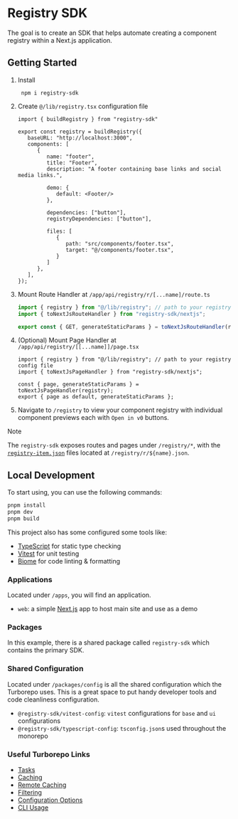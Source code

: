 # Registry SDK

The goal is to create an SDK that helps automate creating a component registry within a Next.js application.

## Getting Started

1. Install
   ```shell 
    npm i registry-sdk
   ```

2. Create `@/lib/registry.tsx` configuration file

   ```tsx
   import { buildRegistry } from "registry-sdk"
   
   export const registry = buildRegistry({
      baseURL: "http://localhost:3000",
      components: [
         {
            name: "footer",
            title: "Footer",
            description: "A footer containing base links and social media links.",
   
            demo: {
               default: <Footer/>
            },
   
            dependencies: ["button"],
            registryDependencies: ["button"],
   
            files: [
               {
                  path: "src/components/footer.tsx",
                  target: "@/components/footer.tsx",
               }
            ]
         },
      ],
   });
   ```

3. Mount Route Handler at `/app/api/registry/r/[...name]/route.ts`

   ```ts
   import { registry } from "@/lib/registry"; // path to your registry config file
   import { toNextJsRouteHandler } from "registry-sdk/nextjs";
   
   export const { GET, generateStaticParams } = toNextJsRouteHandler(registry);
   ```

4. (Optional) Mount Page Handler at `/app/api/registry/[[...name]]/page.tsx`

   ```tsx
   import { registry } from "@/lib/registry"; // path to your registry config file
   import { toNextJsPageHandler } from "registry-sdk/nextjs";
   
   const { page, generateStaticParams } = toNextJsPageHandler(registry);
   export { page as default, generateStaticParams };
   ```

5. Navigate to `/registry` to view your component registry with individual component previews each with `Open in v0`
   buttons.

> [!NOTE]  
> The `registry-sdk` exposes routes and pages under `/registry/*`, with the [`registry-item.json`](https://ui.shadcn.com/docs/registry/registry-item-json) files located at `/registry/r/${name}.json`.

## Local Development

To start using, you can use the following commands:

```zsh
pnpm install
pnpm dev
pnpm build
```

This project also has some configured some tools like:

- [TypeScript](https://www.typescriptlang.org/) for static type checking
- [Vitest](https://vitest.dev/) for unit testing
- [Biome](https://biomejs.dev/) for code linting & formatting

### Applications

Located under `/apps`, you will find an application.

- `web`: a simple [Next.js](https://nextjs.org/) app to host main site and use as a demo

### Packages

In this example, there is a shared package called `registry-sdk` which contains the primary SDK.

### Shared Configuration

Located under `/packages/config` is all the shared configuration which the Turborepo uses. This is a great space to put
handy developer tools and code cleanliness configuration.

- `@registry-sdk/vitest-config`: `vitest` configurations for `base` and `ui` configurations
- `@registry-sdk/typescript-config`: `tsconfig.json`s used throughout the monorepo

### Useful Turborepo Links

- [Tasks](https://turbo.build/repo/docs/core-concepts/monorepos/running-tasks)
- [Caching](https://turbo.build/repo/docs/core-concepts/caching)
- [Remote Caching](https://turbo.build/repo/docs/core-concepts/remote-caching)
- [Filtering](https://turbo.build/repo/docs/core-concepts/monorepos/filtering)
- [Configuration Options](https://turbo.build/repo/docs/reference/configuration)
- [CLI Usage](https://turbo.build/repo/docs/reference/command-line-reference)
